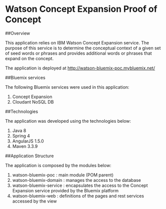 # Watson Concept Expansion Proof of Concept

##Overview

This application relies on IBM Watson Concept Expansion service. The purpose of this service
is to determine the conceptual context of a given set of seed words or phrases and provides 
additional words or phrases that expand on the concept.

The application is deployed at http://watson-bluemix-poc.mybluemix.net/

##Bluemix services

The following Bluemix services were used in this application:

1. Concept Expansion
2. Cloudant NoSQL DB

##Technologies

The application was developed using the technologies below:

1. Java 8
2. Spring 4
3. AngularJS 1.5.0
4. Maven 3.3.9

##Application Structure

The application is composed by the modules below:

1. watson-bluemix-poc : main module (POM parent)
2. watson-bluemix-domain : manages the access to the database
3. watson-bluemix-service : encapsulates the access to the Concept Expansion service provided by the Bluemix platform
4. watson-bluemix-web : definitions of the pages and rest services accessed by the view
